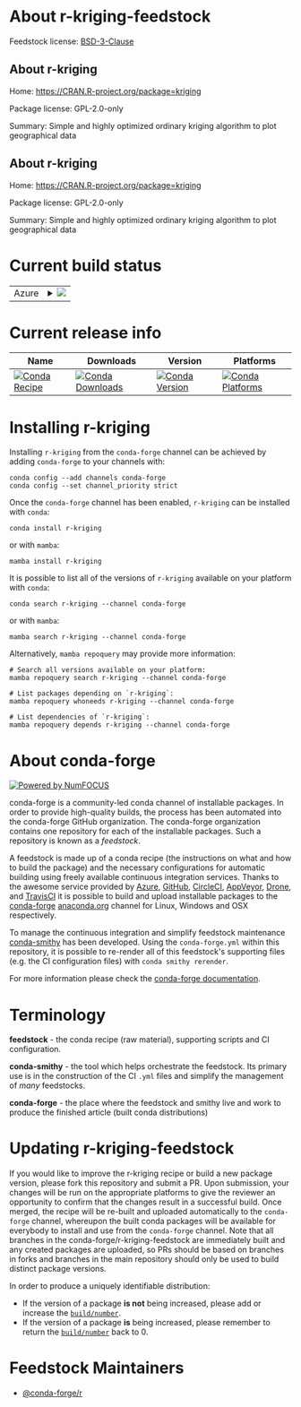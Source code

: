 About r-kriging-feedstock
=========================

Feedstock license: [BSD-3-Clause](https://github.com/conda-forge/r-kriging-feedstock/blob/main/LICENSE.txt)


About r-kriging
---------------

Home: https://CRAN.R-project.org/package=kriging

Package license: GPL-2.0-only

Summary: Simple and highly optimized ordinary kriging algorithm to plot geographical data

About r-kriging
---------------

Home: https://CRAN.R-project.org/package=kriging

Package license: GPL-2.0-only

Summary: Simple and highly optimized ordinary kriging algorithm to plot geographical data

Current build status
====================


<table>
    
  <tr>
    <td>Azure</td>
    <td>
      <details>
        <summary>
          <a href="https://dev.azure.com/conda-forge/feedstock-builds/_build/latest?definitionId=1285&branchName=main">
            <img src="https://dev.azure.com/conda-forge/feedstock-builds/_apis/build/status/r-kriging-feedstock?branchName=main">
          </a>
        </summary>
        <table>
          <thead><tr><th>Variant</th><th>Status</th></tr></thead>
          <tbody><tr>
              <td>linux_64_r_base4.4</td>
              <td>
                <a href="https://dev.azure.com/conda-forge/feedstock-builds/_build/latest?definitionId=1285&branchName=main">
                  <img src="https://dev.azure.com/conda-forge/feedstock-builds/_apis/build/status/r-kriging-feedstock?branchName=main&jobName=linux&configuration=linux%20linux_64_r_base4.4" alt="variant">
                </a>
              </td>
            </tr><tr>
              <td>linux_64_r_base4.5</td>
              <td>
                <a href="https://dev.azure.com/conda-forge/feedstock-builds/_build/latest?definitionId=1285&branchName=main">
                  <img src="https://dev.azure.com/conda-forge/feedstock-builds/_apis/build/status/r-kriging-feedstock?branchName=main&jobName=linux&configuration=linux%20linux_64_r_base4.5" alt="variant">
                </a>
              </td>
            </tr><tr>
              <td>linux_aarch64_r_base4.4</td>
              <td>
                <a href="https://dev.azure.com/conda-forge/feedstock-builds/_build/latest?definitionId=1285&branchName=main">
                  <img src="https://dev.azure.com/conda-forge/feedstock-builds/_apis/build/status/r-kriging-feedstock?branchName=main&jobName=linux&configuration=linux%20linux_aarch64_r_base4.4" alt="variant">
                </a>
              </td>
            </tr><tr>
              <td>linux_aarch64_r_base4.5</td>
              <td>
                <a href="https://dev.azure.com/conda-forge/feedstock-builds/_build/latest?definitionId=1285&branchName=main">
                  <img src="https://dev.azure.com/conda-forge/feedstock-builds/_apis/build/status/r-kriging-feedstock?branchName=main&jobName=linux&configuration=linux%20linux_aarch64_r_base4.5" alt="variant">
                </a>
              </td>
            </tr><tr>
              <td>linux_ppc64le_r_base4.4</td>
              <td>
                <a href="https://dev.azure.com/conda-forge/feedstock-builds/_build/latest?definitionId=1285&branchName=main">
                  <img src="https://dev.azure.com/conda-forge/feedstock-builds/_apis/build/status/r-kriging-feedstock?branchName=main&jobName=linux&configuration=linux%20linux_ppc64le_r_base4.4" alt="variant">
                </a>
              </td>
            </tr><tr>
              <td>linux_ppc64le_r_base4.5</td>
              <td>
                <a href="https://dev.azure.com/conda-forge/feedstock-builds/_build/latest?definitionId=1285&branchName=main">
                  <img src="https://dev.azure.com/conda-forge/feedstock-builds/_apis/build/status/r-kriging-feedstock?branchName=main&jobName=linux&configuration=linux%20linux_ppc64le_r_base4.5" alt="variant">
                </a>
              </td>
            </tr><tr>
              <td>osx_64_r_base4.4</td>
              <td>
                <a href="https://dev.azure.com/conda-forge/feedstock-builds/_build/latest?definitionId=1285&branchName=main">
                  <img src="https://dev.azure.com/conda-forge/feedstock-builds/_apis/build/status/r-kriging-feedstock?branchName=main&jobName=osx&configuration=osx%20osx_64_r_base4.4" alt="variant">
                </a>
              </td>
            </tr><tr>
              <td>osx_64_r_base4.5</td>
              <td>
                <a href="https://dev.azure.com/conda-forge/feedstock-builds/_build/latest?definitionId=1285&branchName=main">
                  <img src="https://dev.azure.com/conda-forge/feedstock-builds/_apis/build/status/r-kriging-feedstock?branchName=main&jobName=osx&configuration=osx%20osx_64_r_base4.5" alt="variant">
                </a>
              </td>
            </tr><tr>
              <td>win_64_r_base4.4</td>
              <td>
                <a href="https://dev.azure.com/conda-forge/feedstock-builds/_build/latest?definitionId=1285&branchName=main">
                  <img src="https://dev.azure.com/conda-forge/feedstock-builds/_apis/build/status/r-kriging-feedstock?branchName=main&jobName=win&configuration=win%20win_64_r_base4.4" alt="variant">
                </a>
              </td>
            </tr><tr>
              <td>win_64_r_base4.5</td>
              <td>
                <a href="https://dev.azure.com/conda-forge/feedstock-builds/_build/latest?definitionId=1285&branchName=main">
                  <img src="https://dev.azure.com/conda-forge/feedstock-builds/_apis/build/status/r-kriging-feedstock?branchName=main&jobName=win&configuration=win%20win_64_r_base4.5" alt="variant">
                </a>
              </td>
            </tr>
          </tbody>
        </table>
      </details>
    </td>
  </tr>
</table>

Current release info
====================

| Name | Downloads | Version | Platforms |
| --- | --- | --- | --- |
| [![Conda Recipe](https://img.shields.io/badge/recipe-r--kriging-green.svg)](https://anaconda.org/conda-forge/r-kriging) | [![Conda Downloads](https://img.shields.io/conda/dn/conda-forge/r-kriging.svg)](https://anaconda.org/conda-forge/r-kriging) | [![Conda Version](https://img.shields.io/conda/vn/conda-forge/r-kriging.svg)](https://anaconda.org/conda-forge/r-kriging) | [![Conda Platforms](https://img.shields.io/conda/pn/conda-forge/r-kriging.svg)](https://anaconda.org/conda-forge/r-kriging) |

Installing r-kriging
====================

Installing `r-kriging` from the `conda-forge` channel can be achieved by adding `conda-forge` to your channels with:

```
conda config --add channels conda-forge
conda config --set channel_priority strict
```

Once the `conda-forge` channel has been enabled, `r-kriging` can be installed with `conda`:

```
conda install r-kriging
```

or with `mamba`:

```
mamba install r-kriging
```

It is possible to list all of the versions of `r-kriging` available on your platform with `conda`:

```
conda search r-kriging --channel conda-forge
```

or with `mamba`:

```
mamba search r-kriging --channel conda-forge
```

Alternatively, `mamba repoquery` may provide more information:

```
# Search all versions available on your platform:
mamba repoquery search r-kriging --channel conda-forge

# List packages depending on `r-kriging`:
mamba repoquery whoneeds r-kriging --channel conda-forge

# List dependencies of `r-kriging`:
mamba repoquery depends r-kriging --channel conda-forge
```


About conda-forge
=================

[![Powered by
NumFOCUS](https://img.shields.io/badge/powered%20by-NumFOCUS-orange.svg?style=flat&colorA=E1523D&colorB=007D8A)](https://numfocus.org)

conda-forge is a community-led conda channel of installable packages.
In order to provide high-quality builds, the process has been automated into the
conda-forge GitHub organization. The conda-forge organization contains one repository
for each of the installable packages. Such a repository is known as a *feedstock*.

A feedstock is made up of a conda recipe (the instructions on what and how to build
the package) and the necessary configurations for automatic building using freely
available continuous integration services. Thanks to the awesome service provided by
[Azure](https://azure.microsoft.com/en-us/services/devops/), [GitHub](https://github.com/),
[CircleCI](https://circleci.com/), [AppVeyor](https://www.appveyor.com/),
[Drone](https://cloud.drone.io/welcome), and [TravisCI](https://travis-ci.com/)
it is possible to build and upload installable packages to the
[conda-forge](https://anaconda.org/conda-forge) [anaconda.org](https://anaconda.org/)
channel for Linux, Windows and OSX respectively.

To manage the continuous integration and simplify feedstock maintenance
[conda-smithy](https://github.com/conda-forge/conda-smithy) has been developed.
Using the ``conda-forge.yml`` within this repository, it is possible to re-render all of
this feedstock's supporting files (e.g. the CI configuration files) with ``conda smithy rerender``.

For more information please check the [conda-forge documentation](https://conda-forge.org/docs/).

Terminology
===========

**feedstock** - the conda recipe (raw material), supporting scripts and CI configuration.

**conda-smithy** - the tool which helps orchestrate the feedstock.
                   Its primary use is in the construction of the CI ``.yml`` files
                   and simplify the management of *many* feedstocks.

**conda-forge** - the place where the feedstock and smithy live and work to
                  produce the finished article (built conda distributions)


Updating r-kriging-feedstock
============================

If you would like to improve the r-kriging recipe or build a new
package version, please fork this repository and submit a PR. Upon submission,
your changes will be run on the appropriate platforms to give the reviewer an
opportunity to confirm that the changes result in a successful build. Once
merged, the recipe will be re-built and uploaded automatically to the
`conda-forge` channel, whereupon the built conda packages will be available for
everybody to install and use from the `conda-forge` channel.
Note that all branches in the conda-forge/r-kriging-feedstock are
immediately built and any created packages are uploaded, so PRs should be based
on branches in forks and branches in the main repository should only be used to
build distinct package versions.

In order to produce a uniquely identifiable distribution:
 * If the version of a package **is not** being increased, please add or increase
   the [``build/number``](https://docs.conda.io/projects/conda-build/en/latest/resources/define-metadata.html#build-number-and-string).
 * If the version of a package **is** being increased, please remember to return
   the [``build/number``](https://docs.conda.io/projects/conda-build/en/latest/resources/define-metadata.html#build-number-and-string)
   back to 0.

Feedstock Maintainers
=====================

* [@conda-forge/r](https://github.com/orgs/conda-forge/teams/r/)

